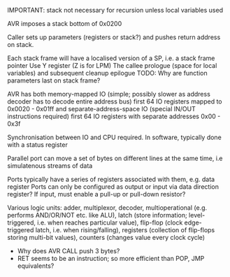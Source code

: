 <!-- SPDX-License-Identifier: zlib-acknowledgement -->

IMPORTANT: stack not necessary for recursion unless local variables used

AVR imposes a stack bottom of 0x0200

Caller sets up parameters (registers or stack?) and pushes return address on stack.

Each stack frame will have a localised version of a SP, i.e. a stack frame pointer
Use Y register (Z is for LPM)
The callee prologue (space for local variables) and subsequent cleanup epilogue
TODO: Why are function parameters last on stack frame?

AVR has both
memory-mapped IO (simple; possibly slower as address decoder has to decode entire address bus) 
first 64 IO registers mapped to 0x0020 - 0x01ff
and 
separate-address-space IO (special IN/OUT instructions required)
first 64 IO registers with separate addresses 0x00 - 0x3f

Synchronisation between IO and CPU required. 
In software, typically done with a status register

Parallel port can move a set of bytes on different lines at the same time, 
i.e simulatenous streams of data

Ports typically have a series of registers associated with them, e.g. data register
Ports can only be configured as output or input via data direction register? 
If input, must enable a pull-up or pull-down resistor?

Various logic units: adder, multiplexor, decoder, 
multioperational (e.g. performs AND/OR/NOT etc. like ALU),
latch (store information; level-triggered, i.e. when reaches particular value), 
flip-flop (clock edge-triggered latch, i.e. when rising/falling), 
registers (collection of flip-flops storing multi-bit values), 
counters (changes value every clock cycle)

* Why does AVR CALL push 3 bytes?
* RET seems to be an instruction; so more efficient than POP, JMP equivalents?
